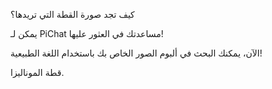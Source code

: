 كيف تجد صورة القطة التي تريدها؟

يمكن لـ PiChat مساعدتك في العثور عليها!

الآن، يمكنك البحث في ألبوم الصور الخاص بك باستخدام اللغة الطبيعية!

قطة الموناليزا.
